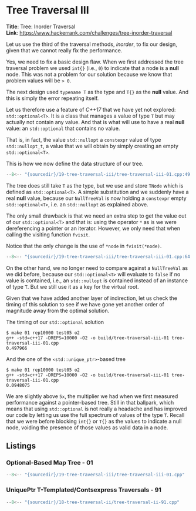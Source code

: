 # Tree Traversal III

**Title**: Tree: Inorder Traversal\
**Link**: <https://www.hackerrank.com/challenges/tree-inorder-traversal>

Let us use the third of the traversal methods, *inorder*, to fix our design, given that
we cannot really fix the performance.

Yes, we need to fix a basic design flaw. When we first addressed the tree traversal
problem we used `int{}` (i.e., `0`) to indicate that a node is a **null** node. This was
not a problem for our solution because we know that problem values will be `> 0`.

The next design used `typename T` as the type and `T{}` as the **null** value. And this
is simply the error repeating itself.

Let us therefore use a feature of *C++17* that we have yet not explored:
`std::optional<T>`. It is a class that manages a value of type `T` but may actually not
contain any value. And that is what will use to have a real **null** value: an
`std::optional` that contains no value.

That is, in fact, the value `std::nullopt` a `constexpr` value of type `std::nullopt_t`,
a value that we will obtain by simply creating an empty `std::optional<T>`.

This is how we now define the data structure of our tree.

```cpp title
--8<-- "{sourcedir}/19-tree-traversal-iii/tree-traversal-iii-01.cpp:49:60"
```

The tree does still take `T` as the type, but we use and store `TNode` which is defined
as `std::optional<T>`. A simple substitution and we suddenly have a real **null** value,
because our `NullTreeVal` is now holding a `constexpr` empty `std::optional<T>`, i.e. an
`std::nullopt` as explained above.

The only small drawback is that we need an extra step to get the value out of our
`std::optional<T>` and that is: using the operator `*` as is we were dereferencing a
pointer or an iterator. However, we only need that when calling the visiting function
`fvisit`.

Notice that the only change is the use of `*node` in `fvisit(*node)`.

```cpp title
--8<-- "{sourcedir}/19-tree-traversal-iii/tree-traversal-iii-01.cpp:64:75"
```

On the other hand, we no longer need to compare against a `NullTreeVal` as we did before,
because our `std::optional<T>` will evaluate to `false` if no value is contained, i.e.,
an `std::nullopt` is contained instead of an instance of type `T`. But we still use it as
a key for the virtual root.

Given that we have added another layer of indirection, let us check the timing of this
solution to see if we have gone yet another order of magnitude away from the optimal
solution.

The timing of our `std::optional` solution

```
$ make 01 rep10000 test05 o2
g++ -std=c++17 -DREPS=10000 -O2 -o build/tree-traversal-iii-01 tree-traversal-iii-01.cpp
0.497966
```

And the one of the `<std::unique_ptr>`-based tree

```
$ make 01 rep10000 test05 o2
g++ -std=c++17 -DREPS=10000 -O2 -o build/tree-traversal-iii-01 tree-traversal-iii-01.cpp
0.0948075
```

We are slightly above `5x`, the multiplier we had when we first measured performance
against a pointer-based tree. Still in that ballpark, which means that using
`std::optional` is not really a headache and has improved our code by letting us use the
full spectrum of values of the type `T`. Recall that we were before blocking `int{}` or
`T{}` as the values to indicate a null node, voiding the presence of those values as
valid data in a node.

## Listings

### Optional-Based Map Tree - 01

```cpp title
--8<-- "{sourcedir}/19-tree-traversal-iii/tree-traversal-iii-01.cpp"
```

### UniquePtr T-Templated/Contsexpress Traversals - 91

```cpp title
--8<-- "{sourcedir}/18-tree-traversal-ii/tree-traversal-ii-91.cpp"
```
